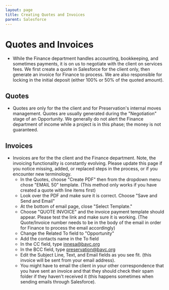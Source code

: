 ```yaml
---
layout: page
title: Creating Quotes and Invoices
parent: Salesforce
---
```


# Quotes and Invoices

* While the Finance department handles accounting, bookkeeping, and sometimes payments, it is on us to negotiate with the client on services fees. We first create a quote in Salesforce for the client only, then generate an invoice for Finance to process. We are also responsible for locking in the initial deposit (either 100% or 50% of the quoted amount).

## Quotes

* Quotes are only for the the client and for Preservation's internal moves management. Quotes are usually generated during the "Negotiation" stage of an Opportunity. We generally do not alert the Finance department of income while a project is in this phase; the money is not guaranteed.

## Invoices

* Invoices are for the the client and the Finance department. Note, the invoicing functionality is constantly evolving. Please update this page if you notice missing, added, or replaced steps in the process, or if you encounter new terminology.
    - In the Quotes, choose "Create PDF" then from the dropdown menu chose "EMAIL 50" template. (This method only works if you have created a quote with line items first)
    - Look over the PDF and make sure it is correct. Choose "Save and Send and Email"
    - At the bottom of email page, close "Select Template."
    - Choose "QUOTE INVOICE" and the invoice payment template should appear. Please test the link and make sure it is working. (The Quote/Invoice number needs to be in the body of the email in order for Finance to process the email accordingly)
    - Change the Related To field to "Opportunity"
    - Add the contacts name in the To field
    - In the CC field, type innesa@bavc.org
    - In the BCC field, type preservation@bavc.org
    - Edit the Subject Line, Text, and Email fields as you see fit.  (this invoice will be sent from your email address).
    - You might have to email the client in your other correspondence that you have sent an invoice and that they should check their spam folder if they haven't received it (this happens sometimes when sending emails through Salesforce).
